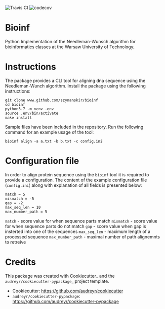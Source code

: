 ![Travis CI](https://travis-ci.com/szymanskir/bioinf.svg?token=vMgapB9HzV6RFvox4Fiq&branch=master)
![codecov](https://codecov.io/gh/szymanskir/bioinf/branch/master/graph/badge.svg)


# Bioinf

Python Implementation of the Needleman-Wunsch algorithm for bioinformatics classes at the Warsaw University of Technology.

# Instructions
The package provides a CLI tool for aligning dna sequence using the Needleman-Wunch algorithm. Install the package using the following instructions:

```
git clone www.github.com/szymanskir/bioinf
cd bioinf
python3.7 -m venv .env
source .env/bin/activate
make install
```

Sample files have been included in the repository. Run the following command for an example usage of the tool:
```
bioinf align -a a.txt -b b.txt -c config.ini
```

# Configuration file
In order to align protein sequence using the `bioinf` tool it is required to provide a configuration. The content of the example configuration file (`config.ini`) along with explanation of all fields is presented below:

```
match = 5
mismatch = -5
gap = -2
max_seq_len = 10
max_number_path = 5
```

`match` - score value for when sequence parts match
`mismatch` - score value for when sequence parts do not match
`gap` - score value when gap is insterted into one of the sequences
`max_seq_len` - maximum length of a processed sequence
`max_number_path` - maximal number of path alignemnts to retreive

# Credits
This package was created with Cookiecutter_ and the `audreyr/cookiecutter-pypackage`_ project template.

* Cookiecutter: https://github.com/audreyr/cookiecutter
* `audreyr/cookiecutter-pypackage`: https://github.com/audreyr/cookiecutter-pypackage
